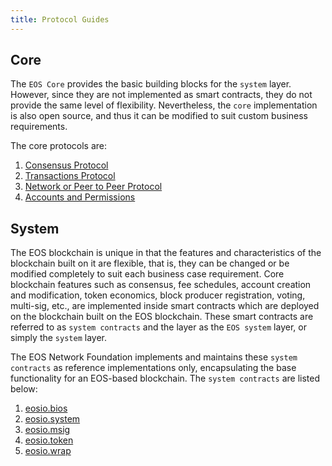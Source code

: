 ```yaml
---
title: Protocol Guides
---
```


## Core

The `EOS Core` provides the basic building blocks for the `system` layer. However, since they are not implemented as smart contracts, they do not provide the same level of flexibility. Nevertheless, the `core` implementation is also open source, and thus it can be modified to suit custom business requirements.

The core protocols are:

1. [Consensus Protocol](01_consensus_protocol.md)
2. [Transactions Protocol](02_transactions_protocol.md)
3. [Network or Peer to Peer Protocol](03_network_peer_protocol.md)
4. [Accounts and Permissions](04_accounts_and_permissions.md)

## System

The EOS blockchain is unique in that the features and characteristics of the blockchain built on it are flexible, that is, they can be changed or be modified completely to suit each business case requirement. Core blockchain features such as consensus, fee schedules, account creation and modification, token economics, block producer registration, voting, multi-sig, etc., are implemented inside smart contracts which are deployed on the blockchain built on the EOS blockchain. These smart contracts are referred to as `system contracts` and the layer as the `EOS system` layer, or simply the `system` layer.

The EOS Network Foundation implements and maintains these `system contracts` as reference implementations only, encapsulating the base functionality for an EOS-based blockchain. The `system contracts` are listed below:

1. [eosio.bios](https://docs.eosnetwork.com/system-contracts/latest/reference/Classes/classeosiobios_1_1bios)
2. [eosio.system](https://docs.eosnetwork.com/system-contracts/latest/reference/Classes/classeosiosystem_1_1system__contract)
3. [eosio.msig](https://docs.eosnetwork.com/system-contracts/latest/reference/Classes/classeosio_1_1multisig)
4. [eosio.token](https://docs.eosnetwork.com/system-contracts/latest/reference/Classes/classeosio_1_1token)
5. [eosio.wrap](https://docs.eosnetwork.com/system-contracts/latest/reference/Classes/classeosio_1_1wrap)
